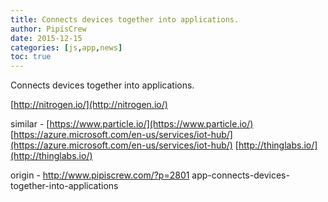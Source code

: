 ```yaml
---
title: Connects devices together into applications.
author: PipisCrew
date: 2015-12-15
categories: [js,app,news]
toc: true
---
```


Connects devices together into applications.

[http://nitrogen.io/](http://nitrogen.io/)

similar - [https://www.particle.io/](https://www.particle.io/)
[https://azure.microsoft.com/en-us/services/iot-hub/](https://azure.microsoft.com/en-us/services/iot-hub/)
[http://thinglabs.io/](http://thinglabs.io/)

origin - http://www.pipiscrew.com/?p=2801 app-connects-devices-together-into-applications